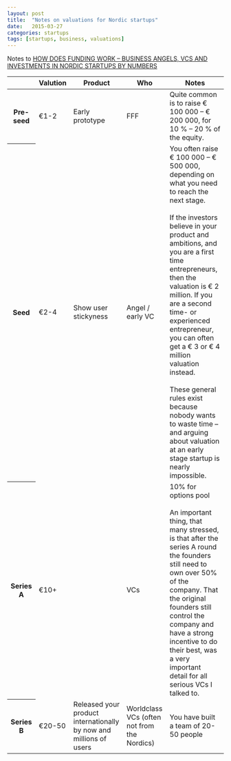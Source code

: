 ```yaml
---
layout: post
title:  "Notes on valuations for Nordic startups"
date:   2015-03-27
categories: startups
tags: [startups, business, valuations]
---
```


Notes to <a href="http://oresundstartups.com/how-does-funding-work-business-angels-vcs-and-investments-in-nordic-startups-by-numbers/" target="_blank">HOW DOES FUNDING WORK – BUSINESS ANGELS, VCS AND INVESTMENTS IN NORDIC STARTUPS BY NUMBERS</a>

<table class="table table-bordered">
  <thead>
    <tr>
      <th></th>
      <th>Valution</th>
      <th>Product</th>
      <th>Who</th>
      <th>Notes</th>
    </tr>
  </thead>
  <tbody>
    <tr>
      <th scope="row">Pre-seed</th>
      <td>€1-2</td>
      <td>Early prototype</td>
      <td>FFF</td>
      <td>Quite common is to raise € 100 000 – € 200 000, for 10 % – 20 % of the equity. </td>
    </tr>
    <tr>
      <th scope="row">Seed</th>
      <td>€2-4</td>
      <td>Show user stickyness</td>
      <td>Angel / early VC</td>
      <td>
        You often raise € 100 000 – € 500 000, depending on what you need to reach the next stage.
        <br>
        <br>
        If the investors believe in your product and ambitions, and you are a first time entrepreneurs, then the valuation is € 2 million. If you are a second time- or experienced entrepreneur, you can often get a € 3 or € 4 million valuation instead.
        <br>
        <br>
        These general rules exist because nobody wants to waste time – and arguing about valuation at an early stage startup is nearly impossible.
      </td>
    </tr>
    <tr>
      <th scope="row">Series A</th>
      <td>€10+</td>
      <td></td>
      <td>VCs</td>
      <td>
        10% for options pool
        <br>
        <br>
        An important thing, that many stressed, is that after the series A round the founders still need to own over 50% of the company. That the original founders still control the company and have a strong incentive to do their best, was a very important detail for all serious VCs I talked to.
      </td>
    </tr>
    <tr>
      <th scope="row">Series B</th>
      <td>€20-50</td>
      <td>Released your product internationally by now and millions of users</td>
      <td>Worldclass VCs (often not from the Nordics)</td>
      <td>
        You have built a team of 20-50 people
        <br>
      </td>
    </tr>
  </tbody>
</table>